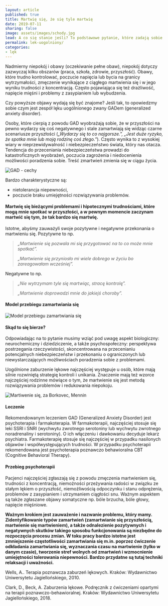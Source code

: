 ```yaml
---
layout: article
published: true
title: Martwię się, że się tyle martwię
date: 2019-07-11
sharing: false
image: assets/images/schody.jpg
lead: A co się stanie jeśli? To podstawowe pytanie, które zadają sobie osoby z zburzeniem lękowym uogólnionym.
permalink: lek-uogolniony/
categories:
- lęk
---
```


Nadmierny niepokój i obawy (oczekiwanie pełne obaw), niepokój dotyczy zazwyczaj kilku obszarów (praca, szkoła, zdrowie, przyszłość). Obawy, które trudno kontrolować, poczucie napięcia lub bycia na granicy wytrzymałości, zmęczenie wynikające z ciągłego martwienia się i w jego wyniku trudności z koncentracją. Często pojawiająca się też drażliwość, napięcie mięśni i problemy z zasypianiem lub wybudzenia.

Czy powyższe objawy wydają się być znajome?  Jeśli tak, to opowiedzmy sobie czym jest zespół lęku uogólnionego zwany GADem (generalized anxiety disorder).

Osoby, które cierpią z powodu GAD wyobrażają sobie, że w przyszłości na pewno wydarzy się coś negatywnego i stale zamartwiają się widząc czarne scenariusze przyszłości (_„Wydarzy się to  co najgorsze.”, „Jest duże ryzyko, że spotka mnie lub moją rodzinę coś złego.”_). Często wynika to z wysokiej wiary w nieprzewidywalność i niebezpieczeństwo świata, który nas otacza. Tendencja do przeceniania niebezpieczeństwa prowadzi do katastroficznych wyobrażeń, poczucia zagrożenia i niedocenienia możliwości poradzenia sobie. Treść zmartwień zmienia się w ciągu życia.

<img src="{{root_url}}/assets/images/obrazek-martwienie.jpg" alt="GAD - cechy" />

Bardzo charakterystyczne są:

- nietolerancja niepewności,
- poczucie braku umiejętności rozwiązywania problemów.

#### Martwię się bieżącymi problemami i hipotecznymi trudnościami, które mogą mnie spotkać w przyszłości, a w pewnym momencie zaczynam martwić się tym, że tak bardzo się martwię.

Istotne, abyśmy zauważyli swoje pozytywne i negatywne przekonania o martwieniu się. Pozytywne to np. 

> *„Martwienie się pozwala mi się przygotować na to co może mnie spotkać”.*
>
> *„Martwienie się przyniosło mi wiele dobrego w życiu bo zareagowałam wcześniej”.*

Negatywne to np. 

> *„Nie wytrzymam tyle się martwiąc, stracę kontrolę”.*
>
> *„Martwienie doprowadzi mnie do jakiejś choroby”.*

#### Model przebiegu zamartwiania się

<img src="{{root_url}}/assets/images/gad-model.png" alt="Model przebiegu zamartwiania się" />

#### Skąd to się bierze?

Odpowiadając na to pytanie musimy wziąć pod uwagę aspekt biologiczny: neurochemiczny i dziedziczenie, a także psychospołeczny:  perspektywa postrzegania rzeczywistości, skoncentrowana na przecenianiu potencjalnych niebezpieczeństw i przekonaniu o ograniczonych lub niewystarczających możliwościach poradzenia sobie z problemami.

Uogólnione zaburzenie lękowe najczęściej występuje u osób, które mają silnie rozwiniętą strategię kontroli i unikania. Znaczenie mają też wzorce najczęściej rodzinne mówiące o tym, że martwienie się jest metodą rozwiązywania problemów i redukowania niepokoju.

<img src="{{root_url}}/assets/images/gad-lancuch.jpg" alt="Martiwenie się, za Borkovec, Mennin" />

#### Leczenie

Rekomendowanym leczeniem GAD (Generalized Anxiety Disorder) jest psychoterapia i farmakoterapia. W farmakoterapii, najczęściej stosuje się leki SSRI i SNRI (wychwytu zwrotnego serotoniny lub wychwytu zwrotnego noradrenaliny i serotoniny). O ich włączeniu i dawkowaniu decyduje lekarz psychiatra. Farmakoterapię  stosuje się  najczęściej w przypadku nasilonych objawów i współwystępujących trudności. W przypadku psychoterapii rekomendowana jest psychoterapia poznawczo behawioralna CBT (Cognitive Behavioral Therapy). 

#### Przebieg psychoterapii

Pacjenci najczęściej zgłaszają się z powodu zmęczenia martwieniem się, trudności z koncentracją, niemożności przeżywania radości w związku ze stałym lękiem o przyszłość, niemożliwością odpoczynku i stanu odprężenia, problemów z zasypianiem i utrzymaniem ciągłości snu. Ważnym aspektem są także zgłaszane objawy somatyczne np. bóle brzucha, bóle głowy, napięcie mięśniowe.

**Ważnym krokiem jest zauważenie i nazwanie problemu, który mamy. Zidentyfikowanie typów zamartwień (zamartwianie się przyszłością, martwienie się martwieniem), a także odnalezienie pozytywnych i negatywnych skutków takiego sposobu funkcjonowania są niezbędne do rozpoczęcia procesu zmian. W toku pracy bardzo istotne jest zmniejszenie częstotliwości zamartwiania się m.in. poprzez ćwiczenie odkładania zamartwiania się,  wyznaczania czasu na martwienie (tylko w danym czasie), tworzenie stref wolnych od zmartwień i wzmocnienie umiejętności tolerowania niepewności. Bardzo przydatne są tutaj techniki relaksacji i uważności.**


Wells, A.. Terapia poznawcza zaburzeń lękowych. Kraków: Wydawnictwo Uniwersytetu
Jagiellońskiego, 2010.

Clark, D., Beck, A. Zaburzenia lękowe. Podręcznik z ćwiczeniami opartymi na terapii
poznawczo-behawioralnej. Kraków: Wydawnictwo Uniwersytetu Jagiellońskiego, 2018.
